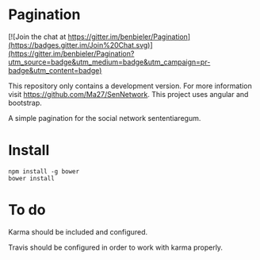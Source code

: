 # Pagination

[![Join the chat at https://gitter.im/benbieler/Pagination](https://badges.gitter.im/Join%20Chat.svg)](https://gitter.im/benbieler/Pagination?utm_source=badge&utm_medium=badge&utm_campaign=pr-badge&utm_content=badge)

This repository only contains a development version. For more information visit https://github.com/Ma27/SenNetwork. This project uses angular and bootstrap.

A simple pagination for the social network sententiaregum.

Install
=======

    npm install -g bower
    bower install
    

To do
=====

Karma should be included and configured.

Travis should be configured in order to work with karma properly.
